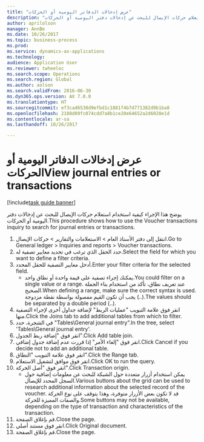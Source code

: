 ```yaml
--- 
title: "عرض إدخالات الدفاتر اليومية أو الحركات"
description: "يوضح هذا الإجراء كيفية استخدام استعلام حركات الإيصال للبحث عن إدخالات دفتر اليومية أو الحركات."
author: aprilolson
manager: AnnBe
ms.date: 10/26/2017
ms.topic: business-process
ms.prod: 
ms.service: dynamics-ax-applications
ms.technology: 
audience: Application User
ms.reviewer: twheeloc
ms.search.scope: Operations
ms.search.region: Global
ms.author: aolson
ms.search.validFrom: 2016-06-30
ms.dyn365.ops.version: AX 7.0.0
ms.translationtype: HT
ms.sourcegitcommit: ef3cad6538d9efbd1c1881f4b7d771382d9b1ba8
ms.openlocfilehash: 2188d09fc074cdd7a8b1ce20e64652a2d6020e1d
ms.contentlocale: ar-sa
ms.lasthandoff: 10/26/2017

---
```

# <a name="view-journal-entries-or-transactions"></a><span data-ttu-id="0e7e5-103">عرض إدخالات الدفاتر اليومية أو الحركات</span><span class="sxs-lookup"><span data-stu-id="0e7e5-103">View journal entries or transactions</span></span>

[!include[task guide banner](../../includes/task-guide-banner.md)]

<span data-ttu-id="0e7e5-104">يوضح هذا الإجراء كيفية استخدام استعلام حركات الإيصال للبحث عن إدخالات دفتر اليومية أو الحركات.</span><span class="sxs-lookup"><span data-stu-id="0e7e5-104">This procedure shows how to use the Voucher transactions inquiry to search for journal entries or transactions.</span></span>

1. <span data-ttu-id="0e7e5-105">انتقل إلى دفتر الأستاذ العام > الاستعلامات والتقارير > حركات الإيصال‬.</span><span class="sxs-lookup"><span data-stu-id="0e7e5-105">Go to General ledger > Inquiries and reports > Voucher transactions.</span></span>
2. <span data-ttu-id="0e7e5-106">حدد الحقل الذي ترغب في تحديد معايير تصفية له.</span><span class="sxs-lookup"><span data-stu-id="0e7e5-106">Select the field for which you want to define a filter criteria.</span></span>
3. <span data-ttu-id="0e7e5-107">أدخل معايير التصفية للحقل المحدد.</span><span class="sxs-lookup"><span data-stu-id="0e7e5-107">Enter your filter criteria for the selected field.</span></span>
    * <span data-ttu-id="0e7e5-108">يمكنك إجراء تصفية على قيمة واحدة أو نطاق واحد.</span><span class="sxs-lookup"><span data-stu-id="0e7e5-108">You could filter on a single value or a range.</span></span> <span data-ttu-id="0e7e5-109">عند تعريف نطاق، تأكد من استخدام بناء الجملة الصحيح.</span><span class="sxs-lookup"><span data-stu-id="0e7e5-109">When defining a range, make sure the correct syntax is used.</span></span> <span data-ttu-id="0e7e5-110">يجب أن تكون القيم مفصولة بواسطة نقطة مزدوجة (..).</span><span class="sxs-lookup"><span data-stu-id="0e7e5-110">The values should be separated by a double period (..).</span></span>  
4. <span data-ttu-id="0e7e5-111">انقر فوق علامة التبويب "عمليات الربط‬" لإضافة جداول أخرى لإجراء التصفية منها.</span><span class="sxs-lookup"><span data-stu-id="0e7e5-111">Click the Joins tab to add additional tables from which to filter.</span></span>
5. <span data-ttu-id="0e7e5-112">في الشجرة، حدد "Tables\General journal entry".</span><span class="sxs-lookup"><span data-stu-id="0e7e5-112">In the tree, select 'Tables\General journal entry'.</span></span>
6. <span data-ttu-id="0e7e5-113">انقر فوق "‏‫إضافة ربط الجدول‬".</span><span class="sxs-lookup"><span data-stu-id="0e7e5-113">Click Add table join.</span></span>
7. <span data-ttu-id="0e7e5-114">انقر فوق "إلغاء الأمر" إذا قررت عدم إضافة جدول إضافي.</span><span class="sxs-lookup"><span data-stu-id="0e7e5-114">Click Cancel if you decide not to add an additional table.</span></span>
8. <span data-ttu-id="0e7e5-115">انقر فوق علامة التبويب "النطاق".</span><span class="sxs-lookup"><span data-stu-id="0e7e5-115">Click the Range tab.</span></span>
9. <span data-ttu-id="0e7e5-116">انقر فوق موافق لتشغيل الاستعلام.</span><span class="sxs-lookup"><span data-stu-id="0e7e5-116">Click OK to run the query.</span></span>
10. <span data-ttu-id="0e7e5-117">انقر فوق "أصل الحركة".</span><span class="sxs-lookup"><span data-stu-id="0e7e5-117">Click Transaction origin.</span></span>
    * <span data-ttu-id="0e7e5-118">يمكن استخدام أزرار متعددة حول الشبكة للبحث عن معلومات إضافية حول السجل المحدد للإيصال.</span><span class="sxs-lookup"><span data-stu-id="0e7e5-118">Various buttons about the grid can be used to research additional information about the selected record of the voucher.</span></span> <span data-ttu-id="0e7e5-119">قد لا تكون بعض الأزرار متوفرة، وهذا يتوقف على نوع الحركة والصفات المميزة للحركة.</span><span class="sxs-lookup"><span data-stu-id="0e7e5-119">Some buttons may not be available, depending on the type of transaction and characteristics of the transaction.</span></span>  
11. <span data-ttu-id="0e7e5-120">قم بإغلاق الصفحة.</span><span class="sxs-lookup"><span data-stu-id="0e7e5-120">Close the page.</span></span>
12. <span data-ttu-id="0e7e5-121">انقر فوق مستند أصلي.</span><span class="sxs-lookup"><span data-stu-id="0e7e5-121">Click Original document.</span></span>
13. <span data-ttu-id="0e7e5-122">قم بإغلاق الصفحة.</span><span class="sxs-lookup"><span data-stu-id="0e7e5-122">Close the page.</span></span>


